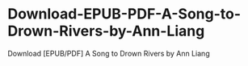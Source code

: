# Download-EPUB-PDF-A-Song-to-Drown-Rivers-by-Ann-Liang
Download [EPUB/PDF] A Song to Drown Rivers by Ann Liang
